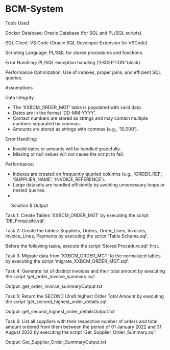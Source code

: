 # BCM-System
Tools Used


Docker
Database: Oracle Database (for SQL and PL/SQL scripts).

SQL Client: VS Code (Oracle SQL Developer Extension for VSCode)

Scripting Language: PL/SQL for stored procedures and functions.

Error Handling: PL/SQL exception handling (‘EXCEPTION’ block).

Performance Optimization: Use of indexes, proper joins, and efficient SQL queries.

Assumptions

Data Integrity
   - The ‘XXBCM_ORDER_MGT’ table is populated with valid data.
   - Dates are in the format ‘DD-MM-YYYY’.
   - Contact numbers are stored as strings and may contain multiple numbers separated by commas.
   - Amounts are stored as strings with commas (e.g., ‘10,000’).


Error Handling:
   - Invalid dates or amounts will be handled gracefully.
   - Missing or null values will not cause the script to fail.

Performance:
   - Indexes are created on frequently queried columns (e.g., ‘ORDER_REF’, ‘SUPPLIER_NAME’, ‘INVOICE_REFERENCE’).
   - Large datasets are handled efficiently by avoiding unnecessary loops or nested queries.
   - 
 
Solution & Output

Task 1: Create Tables ‘XXBCM_ORDER_MGT’ by executing the script ‘DB_Prequisite.sql’.

Task 2: Create the tables: Suppliers, Orders, Order_Lines, Invoices, Invoice_Lines, Payments by executing the script ‘Table Schema.sql’.

Before the following tasks, execute the script ‘Stored Procedure.sql’ first.

Task 3: Migrate data from ‘XXBCM_ORDER_MGT’ to the normalized tables by executing the script ‘migrate_XXBCM_ORDER_MGT.sql’.

Task 4: Generate list of distinct invoices and their total amount by executing the script ‘get_order_invoice_summary.sql’.

Output: get_order_invoice_summaryOutput.txt

Task 5: Return the SECOND (2nd) highest Order Total Amount by executing the script ‘get_second_highest_order_details.sql’.

Output: get_second_highest_order_detailsOutput.txt

Task 6: List all suppliers with their respective number of orders and total amount ordered from them between the period of 01 January 2022 and 31 August 2022 by executing the script ‘Get_Supplier_Order_Summary.sql’.

Output: Get_Supplier_Order_SummaryOutput.txt
